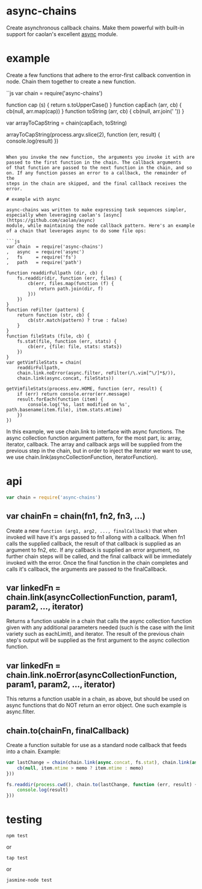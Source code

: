 async-chains
============

Create asynchronous callback chains. Make them powerful with built-in support for caolan's excellent [async](https://github.com/caolan/async) module.

# example

Create a few functions that adhere to the error-first callback convention in node. Chain them together to create a new function.  

``js
var chain  = require('async-chains')

function cap (s)            { return s.toUpperCase()  }
function capEach (arr, cb)  { cb(null, arr.map(cap))  }
function toString (arr, cb) { cb(null, arr.join(' ')) }

var arrayToCapString = chain(capEach, toString)

arrayToCapString(process.argv.slice(2), function (err, result) {
    console.log(result)
})
```

When you invoke the new function, the arguments you invoke it with are passed to the first function in the chain. The callback arguments 
of that function are passed to the next function in the chain, and so on. If any function passes an error to a callback, the remainder of the 
steps in the chain are skipped, and the final callback receives the error.

# example with async

async-chains was written to make expressing task sequences simpler, especially when leveraging caolan's [async](https://github.com/caolan/async) 
module, while maintaining the node callback pattern. Here's an example of a chain that leverages async to do some file ops:

```js
var chain  = require('async-chains')
,   async  = require('async')
,   fs     = require('fs')
,   path   = require('path')

function readdirFullpath (dir, cb) {
    fs.readdir(dir, function (err, files) {
        cb(err, files.map(function (f) {
            return path.join(dir, f)
        }))
    })
}
function reFilter (pattern) {
    return function (str, cb) {
        cb(str.match(pattern) ? true : false)
    }
}
function fileStats (file, cb) {
    fs.stat(file, function (err, stats) {
        cb(err, {file: file, stats: stats})
    })
}
var getVimfileStats = chain(
    readdirFullpath, 
    chain.link.noError(async.filter, reFilter(/\.vim[^\/]*$/)), 
    chain.link(async.concat, fileStats))

getVimfileStats(process.env.HOME, function (err, result) {
    if (err) return console.error(err.message)
    result.forEach(function (item) {
        console.log('%s, last modified on %s', path.basename(item.file), item.stats.mtime)
    })
})
```

In this example, we use chain.link to interface with async functions. The async collection function argument pattern, for the most part, 
is: array, iterator, callback. The array and callback args will be supplied from the previous step in the chain, but in order to inject 
the iterator we want to use, we use chain.link(asyncCollectionFunction, iteratorFunction).

# api

```js
var chain = require('async-chains')
```

## var chainFn = chain(fn1, fn2, fn3, ...)

Create a new `function (arg1, arg2, ..., finalCallback)` that when invoked will have it's args passed to fn1 allong with a callback. When fn1 
calls the supplied callback, the result of that callback is supplied as an argument to fn2, etc. If any callback is supplied an error argument, 
no further chain steps will be called, and the final callback will be immediately invoked with the error. Once the final function in the chain 
completes and calls it's callback, the arguments are passed to the finalCallback.

## var linkedFn = chain.link(asyncCollectionFunction, param1, param2, ..., iterator)

Returns a function usable in a chain that calls the async collection function given with any additional parameters needed (such is the case 
with the limit variety such as eachLimit), and iterator. The result of the previous chain step's output will be supplied as the first argument to 
the async collection function.

## var linkedFn = chain.link.noError(asyncCollectionFunction, param1, param2, ..., iterator)

This returns a function usable in a chain, as above, but should be used on async functions that do NOT return an error object. One such example is 
async.filter.

## chain.to(chainFn, finalCallback)

Create a function suitable for use as a standard node callback that feeds into a chain. Example:

```js
var lastChange = chain(chain.link(async.concat, fs.stat), chain.link(async.reduce, 0, function (memo, item, cb) {
    cb(null, item.mtime > memo ? item.mtime : memo)
}))

fs.readdir(process.cwd(), chain.to(lastChange, function (err, result) {
    console.log(result)
}))
```

# testing

`npm test`

or 

`tap test`

or

`jasmine-node test`
